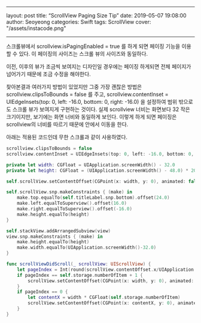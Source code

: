 - - - -
layout: post
title:  “ScrollView Paging Size Tip”
date:   2019-05-07 19:08:00
author: Seoyeong
categories: Swift
tags:    ScrollView
cover:  "/assets/instacode.png"
- - - -

스크롤뷰에서 scrollview.isPagingEnabled = true 를 하게 되면 페이징 기능을 이용할 수 있다.  이 페이징의 사이즈는 스크롤 뷰의 사이즈와 동일하다.

이전, 이후의 뷰가 조금씩 보여지는 디자인일 경우에는 페이징 하게되면 전체 페이지가 넘어가기 때문에  조금 수정을 해야한다. 

찾아본결과 여러가지 방법이 있었지만 그중 가장 괜찮은 방법은 
scrollview.clipsToBounds = false 를 주고,
scrollview.contentInset = UIEdgeInsets(top: 0, left: -16.0, bottom: 0, right: -16.0) 을 설정하여 범위 밖으로도 스크롤 뷰가 보여지게 구현하는 것이다.
실제 scrollview 너비는 화면보다 32 작은 크기이지만, 보기에는 화면 너비와 동일하게 보인다. 
이렇게 하게 되면 페이징은 scrollview의 너비를 따르기 때문에 안에서 이동을 한다.

아래는 적용된 코드인데 무한 스크롤과 같이 사용하였다.

```swift
scrollview.clipsToBounds = false
scrollview.contentInset = UIEdgeInsets(top: 0, left: -16.0, bottom: 0, right: -16.0)
```


```swift
private let width: CGFloat = UIApplication.screenWidth() - 32.0
private let height: CGFloat = (UIApplication.screenWidth() - 48.0) * 200 / 327 + 90.0
```

```swift
self.scrollView.setContentOffset(CGPoint(x: width, y: 0), animated: false)
```

```swift
self.scrollView.snp.makeConstraints { (make) in
    make.top.equalTo(self.titleLabel.snp.bottom).offset(24.0)
    make.left.equalToSuperview().offset(16.0)
    make.right.equalToSuperview().offset(-16.0)
    make.height.equalTo(height)
}
```

```swift
self.stackView.addArrangedSubview(view)
view.snp.makeConstraints { (make) in
	make.height.equalTo(height)            
	make.width.equalTo(UIApplication.screenWidth()-32.0)
}
```

```swift
func scrollViewDidScroll(_ scrollView: UIScrollView) {
	let pageIndex = Int(round(scrollView.contentOffset.x/UIApplication.screenWidth()))
	if pageIndex == self.storage.numberOfItem + 1 {
		scrollView.setContentOffset(CGPoint(x: width, y: 0), animated: false)
	}
	if pageIndex == 0 {
	    let contentX = width * CGFloat(self.storage.numberOfItem)
	    scrollView.setContentOffset(CGPoint(x: contentX, y: 0), animated: false)
	}
}
```
